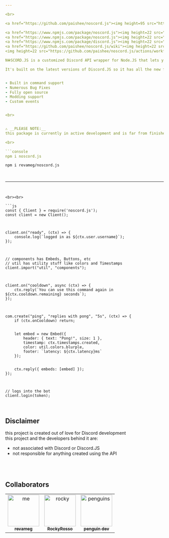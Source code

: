 ```yaml
---

<br>

<a href="https://github.com/paishee/noscord.js"><img height=95 src="https://github.com/revameg/noscord.js/blob/main/assets/noscord.js%20logo.png" alt="N⦿SCORD.JS">

<a href="https://www.npmjs.com/package/noscord.js"><img height=22 src="https://img.shields.io/npm/v/noscord.js?style=flat&color=red&logo=npm&logoColor=white" alt="version" />
<a href="https://www.npmjs.com/package/noscord.js"><img height=22 src="https://img.shields.io/npm/dt/noscord.js?style=flat&color=green&logo=docusign&logoColor=white" alt="downloads" />
<a href="https://www.npmjs.com/package/discord.js"><img height=22 src="https://img.shields.io/badge/powered by-Discord.JS-blue?style=flat&color=5539cc&logo=discord&logoColor=white" alt="discord.js" />
<a href="https://github.com/paishee/noscord.js/wiki"><img height=22 src="https://img.shields.io/badge/documentation-blue?style=flat&color=black&logo=github&logoColor=white" alt="documentation" />
<img height=22 src="https://github.com/paishee/noscord.js/actions/workflows/publish-shit.yml/badge.svg" alt="publish">

N⦿SCORD.JS is a customized Discord API wrapper for Node.JS that lets you access much of the Discord.JS API from the client using an importing system as well as services and parenting systems similar to Roblox Studio.<br>

It's built on the latest versions of Discord.JS so it has all the new features AND the simpler setup.<br><br>


- Built in command support
- Numerous Bug Fixes
- Fully open source
- Modding support
- Custom events


<br>


⚠️ __PLEASE NOTE:__
this package is currently in active development and is far from finished ⚠️ 

<br>

```console
npm i noscord.js
```
```console
npm i revameg/noscord.js
```

<br>

--- 
```


<br><br>

```js
const { Client } = require('noscord.js');
const client = new Client();



client.on("ready", (ctx) => {
    console.log(`logged in as ${ctx.user.username}`);
});



// components has Embeds, Buttons, etc
// util has utility stuff like colors and Timestamps
client.import("util", "components");



client.on("cooldown", async (ctx) => {
    ctx.reply(`You can use this command again in ${ctx.cooldown.remaining} seconds`);
});



com.create("ping", "replies with pong", "5s", (ctx) => {
    if (ctx.onCooldown) return;


    let embed = new Embed({
        header: { text: "Pong!", size: 1 },
        timestamp: ctx.timestamps.created,
        color: util.colors.blurple,
        footer: `latency: ${ctx.latency}ms`
    });


    ctx.reply({ embeds: [embed] });
});



// logs into the bot
client.login(token);
```

<br>

## Disclaimer
this project is created out of love for Discord development<br>
this project and the developers behind it are:
- not associated with Discord or Discord.JS
- not responsible for anything created using the API

<br><br>

## Collaborators

<table>
    
  <tr>
    <td align="center"><a href="https://github.com/revameg"><img src="https://avatars.githubusercontent.com/u/88659700?v=4?s=100" width="100px;" alt="me"/><br /><sub><b>revameg</b></sub></a><br/>
    <td align="center"><a href="https://github.com/RockyRosso"><img src="https://avatars.githubusercontent.com/u/79947006?v=4?s=100" width="100px;" alt="rocky"/><br /><sub><b>RockyRosso</b></sub></a><br/>
    <td align="center"><a href="https://github.com/polish-penguin-dev"><img src="https://avatars.githubusercontent.com/u/74113025?v=4?s=100" width="100px;" alt="penguins"/><br /><sub><b>penguin dev</b></sub></a><br/>
</td>
    
      
</table>
